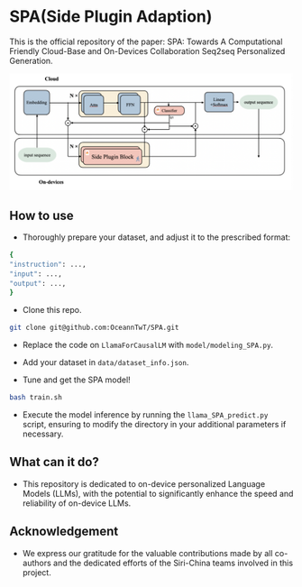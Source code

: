 # SPA(Side Plugin Adaption)

This is the official repository of the paper: SPA: Towards A Computational Friendly Cloud-Base and On-Devices Collaboration Seq2seq Personalized Generation.

![Framework of SPA.](SPA.png)

## How to use

- Thoroughly prepare your dataset, and adjust it to the prescribed format:

```bash
{
"instruction": ...,
"input": ...,
"output": ...,
}
```

- Clone this repo.

```bash
git clone git@github.com:OceannTwT/SPA.git
```

- Replace the code on `LlamaForCausalLM` with `model/modeling_SPA.py`.

- Add your dataset in `data/dataset_info.json`.

- Tune and get the SPA model!

```bash
bash train.sh
```

- Execute the model inference by running the `llama_SPA_predict.py` script, ensuring to modify the directory in your additional parameters if necessary.

## What can it do?

- This repository is dedicated to on-device personalized Language Models (LLMs), with the potential to significantly enhance the speed and reliability of on-device LLMs.

## Acknowledgement

- We express our gratitude for the valuable contributions made by all co-authors and the dedicated efforts of the Siri-China teams involved in this project.
